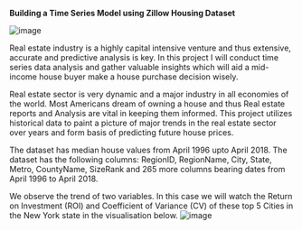 **Building a Time Series Model using Zillow Housing Dataset**

![image](https://github.com/Nelsonkim44/Phase-4-Project/assets/133017240/e9ce3b00-bc0a-442f-af68-ff1890057faf)

Real estate industry is a highly capital intensive venture and thus extensive, accurate and predictive analysis is key. In this project I will conduct time series data analysis and gather valuable insights which will aid a mid-income house buyer make a house purchase decision wisely. 

Real estate sector is very dynamic and a major industry in all economies of the world. Most Americans dream of owning a house and thus Real estate reports and Analysis are vital in keeping them informed. This project utilizes historical data to paint a picture of major trends in the real estate sector over years and form basis of predicting future house prices.

The dataset has median house values from April 1996 upto April 2018. The dataset has the following columns: RegionID, RegionName, City, State, Metro, CountyName, SizeRank and 265 more columns bearing dates from April 1996 to April 2018.

We observe the trend of two variables. In this case we will watch the Return on Investment (ROI) and Coefficient of Variance (CV) of these top 5 Cities in the New York state in the visualisation below.
![image](https://github.com/Nelsonkim44/Phase-4-Project/assets/133017240/02f69bbc-3dc3-486a-b0e2-93004a21deaa)
